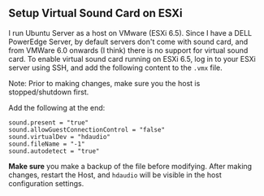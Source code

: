 ## Setup Virtual Sound Card on ESXi

I run Ubuntu Server as a host on VMware (ESXi 6.5). Since I have a DELL PowerEdge Server, by default servers don't come with sound card, and from VMWare 6.0 onwards (I think) there is no support for virtual sound card. To enable virtual sound card running on ESXi 6.5, log in to your ESXi server using SSH, and add the following content to the  `.vmx` file. 

Note: Prior to making changes, make sure you the host is stopped/shutdown first.

Add the following at the end:

```
sound.present = "true"
sound.allowGuestConnectionControl = "false"
sound.virtualDev = "hdaudio"
sound.fileName = "-1"
sound.autodetect = "true"
```
**Make sure** you make a backup of the file before modifying. After making changes, restart the Host, and  `hdaudio` will be visible in the host configuration settings.
